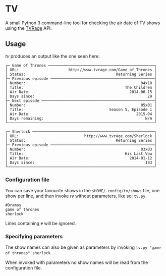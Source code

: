 # TV

A small Python 3 command-line tool for checking the air date of TV shows
using the [TVRage](http://tvrage.com/) API.


## Usage

*tv* produces an output like the one seen here:
```
┌─ Game of Thrones ───────────────────────────────────────────────┐
│ URL:                      http://www.tvrage.com/Game_of_Thrones │
│ Status:                                        Returning Series │
├─ Previous episode ──────────────────────────────────────────────┤
│ Number:                                                   04x10 │
│ Title:                                             The Children │
│ Air Date:                                            2014-06-15 │
│ Days since:                                                  29 │
├─ Next episode ──────────────────────────────────────────────────┤
│ Number:                                                   05x01 │
│ Title:                                      Season 5, Episode 1 │
│ Air Date:                                               2015-04 │
│ Days remaining:                                             N/A │
└─────────────────────────────────────────────────────────────────┘

┌─ Sherlock ──────────────────────────────────────────────────────┐
│ URL:                             http://www.tvrage.com/Sherlock │
│ Status:                                        Returning Series │
├─ Previous episode ──────────────────────────────────────────────┤
│ Number:                                                   03x03 │
│ Title:                                             His Last Vow │
│ Air Date:                                            2014-01-12 │
│ Days since:                                                 183 │
└─────────────────────────────────────────────────────────────────┘
```

### Configuration file

You can save your favourite shows in the `$HOME/.config/tv/shows` file, one
show per line, and then invoke *tv* without parameters, like so: `tv.py`.

```
#Dramas
game of thrones
sherlock
```

Lines containing `#` will be ignored.


### Specifying parameters

The show names can also be given as parameters by invoking `tv.py "game of
thrones" sherlock`.

When invoked with parameters no show names will be read from the configuration
file.

